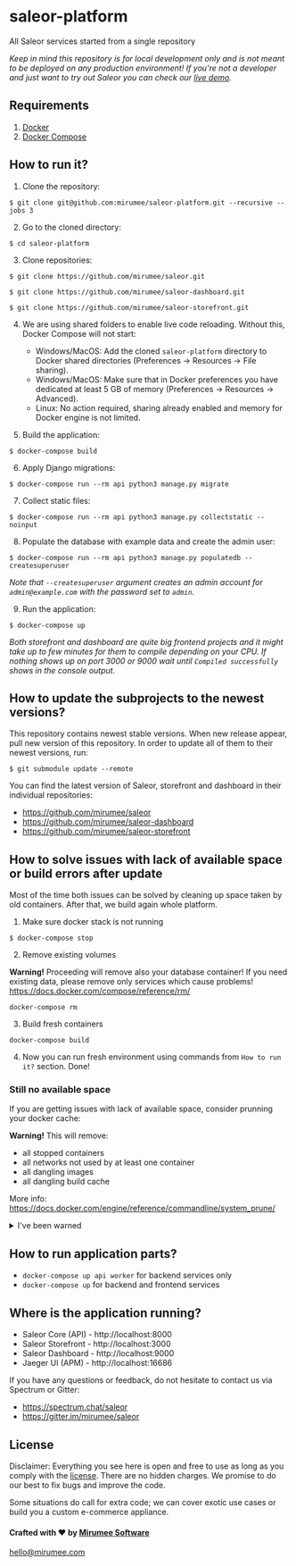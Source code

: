 # saleor-platform

All Saleor services started from a single repository

_Keep in mind this repository is for local development only and is not meant to be deployed on any production environment! If you're not a developer and just want to try out Saleor you can check our [live demo](https://demo.saleor.io/)._

## Requirements

1. [Docker](https://docs.docker.com/install/)
2. [Docker Compose](https://docs.docker.com/compose/install/)

## How to run it?

1. Clone the repository:

```
$ git clone git@github.com:mirumee/saleor-platform.git --recursive --jobs 3
```

2. Go to the cloned directory:

```
$ cd saleor-platform
```

3. Clone repositories:

```
$ git clone https://github.com/mirumee/saleor.git
```

```
$ git clone https://github.com/mirumee/saleor-dashboard.git
```

```
$ git clone https://github.com/mirumee/saleor-storefront.git
```

4. We are using shared folders to enable live code reloading. Without this, Docker Compose will not start:

   - Windows/MacOS: Add the cloned `saleor-platform` directory to Docker shared directories (Preferences -> Resources -> File sharing).
   - Windows/MacOS: Make sure that in Docker preferences you have dedicated at least 5 GB of memory (Preferences -> Resources -> Advanced).
   - Linux: No action required, sharing already enabled and memory for Docker engine is not limited.

5. Build the application:

```
$ docker-compose build
```

6. Apply Django migrations:

```
$ docker-compose run --rm api python3 manage.py migrate
```

7. Collect static files:

```
$ docker-compose run --rm api python3 manage.py collectstatic --noinput
```

8. Populate the database with example data and create the admin user:

```
$ docker-compose run --rm api python3 manage.py populatedb --createsuperuser
```

_Note that `--createsuperuser` argument creates an admin account for `admin@example.com` with the password set to `admin`._

9. Run the application:

```
$ docker-compose up
```

_Both storefront and dashboard are quite big frontend projects and it might take up to few minutes for them to compile depending on your CPU. If nothing shows up on port 3000 or 9000 wait until `Compiled successfully` shows in the console output._

## How to update the subprojects to the newest versions?

This repository contains newest stable versions.
When new release appear, pull new version of this repository.
In order to update all of them to their newest versions, run:

```
$ git submodule update --remote
```

You can find the latest version of Saleor, storefront and dashboard in their individual repositories:

- https://github.com/mirumee/saleor
- https://github.com/mirumee/saleor-dashboard
- https://github.com/mirumee/saleor-storefront

## How to solve issues with lack of available space or build errors after update

Most of the time both issues can be solved by cleaning up space taken by old containers. After that, we build again whole platform.

1. Make sure docker stack is not running

```
$ docker-compose stop
```

2. Remove existing volumes

**Warning!** Proceeding will remove also your database container! If you need existing data, please remove only services which cause problems! https://docs.docker.com/compose/reference/rm/

```
docker-compose rm
```

3. Build fresh containers

```
docker-compose build
```

4. Now you can run fresh environment using commands from `How to run it?` section. Done!

### Still no available space

If you are getting issues with lack of available space, consider prunning your docker cache:

**Warning!** This will remove:

- all stopped containers
- all networks not used by at least one container
- all dangling images
- all dangling build cache

More info: https://docs.docker.com/engine/reference/commandline/system_prune/

<details><summary>I've been warned</summary>
<p>

```
$ docker system prune
```

</p>
</details>

## How to run application parts?

- `docker-compose up api worker` for backend services only
- `docker-compose up` for backend and frontend services

## Where is the application running?

- Saleor Core (API) - http://localhost:8000
- Saleor Storefront - http://localhost:3000
- Saleor Dashboard - http://localhost:9000
- Jaeger UI (APM) - http://localhost:16686

If you have any questions or feedback, do not hesitate to contact us via Spectrum or Gitter:

- https://spectrum.chat/saleor
- https://gitter.im/mirumee/saleor

## License

Disclaimer: Everything you see here is open and free to use as long as you comply with the [license](https://github.com/mirumee/saleor-platform/blob/master/LICENSE). There are no hidden charges. We promise to do our best to fix bugs and improve the code.

Some situations do call for extra code; we can cover exotic use cases or build you a custom e-commerce appliance.

#### Crafted with ❤️ by [Mirumee Software](http://mirumee.com)

hello@mirumee.com
